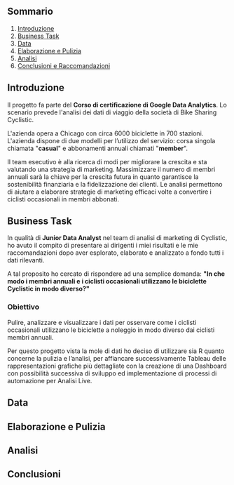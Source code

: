 ## Sommario
1. [Introduzione](README.md#introduzione)
2. [Business Task](README.md#task)
3. [Data](README.md#data)
4. [Elaborazione e Pulizia](README.md#elaborazione-e-pulizia)
5. [Analisi](README.md#analisi)
6. [Conclusioni e Raccomandazioni](README.md#conclusioni)

## Introduzione

Il progetto fa parte del **Corso di certificazione di Google Data Analytics**. Lo scenario prevede l'analisi dei dati di viaggio della società di Bike Sharing Cyclistic.

L'azienda opera a Chicago con circa 6000 biciclette in 700 stazioni.
L'azienda dispone di due modelli per l’utilizzo del servizio: corsa singola chiamata "**casual**" e abbonamenti annuali chiamati "**member**". 

Il team esecutivo è alla ricerca di modi per migliorare la crescita e sta valutando una strategia di marketing.
Massimizzare il numero di membri annuali sarà la chiave per la crescita futura in quanto garantisce la sostenibilità finanziaria e la fidelizzazione dei clienti. Le analisi permettono di aiutare a elaborare strategie di marketing efficaci volte a convertire i ciclisti occasionali in membri abbonati.

## Business Task

In qualità di **Junior Data Analyst** nel team di analisi di marketing di Cyclistic, ho avuto il compito di presentare ai dirigenti i miei risultati e le mie raccomandazioni dopo aver esplorato, elaborato e analizzato a fondo tutti i dati rilevanti.

A tal proposito ho cercato di rispondere ad una semplice domanda:
**"In che modo i membri annuali e i ciclisti occasionali utilizzano le biciclette Cyclistic in modo diverso?"**

### Obiettivo 
Pulire, analizzare e visualizzare i dati per osservare come i ciclisti occasionali utilizzano le biciclette a noleggio in modo diverso dai ciclisti membri annuali.

Per questo progetto vista la mole di dati ho deciso di utilizzare sia R quanto concerne la pulizia e l’analisi, per affiancare successivamente Tableau delle rappresentazioni grafiche più dettagliate con la creazione di una Dashboard con possibilità successiva di sviluppo ed implementazione di processi di automazione per Analisi Live.

## Data


## Elaborazione e Pulizia


## Analisi


## Conclusioni

